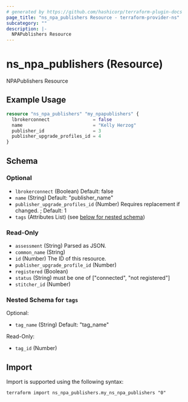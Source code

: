 ```yaml
---
# generated by https://github.com/hashicorp/terraform-plugin-docs
page_title: "ns_npa_publishers Resource - terraform-provider-ns"
subcategory: ""
description: |-
  NPAPublishers Resource
---
```


# ns_npa_publishers (Resource)

NPAPublishers Resource

## Example Usage

```terraform
resource "ns_npa_publishers" "my_npapublishers" {
  lbrokerconnect                = false
  name                          = "Kelly Herzog"
  publisher_id                  = 3
  publisher_upgrade_profiles_id = 4
}
```

<!-- schema generated by tfplugindocs -->
## Schema

### Optional

- `lbrokerconnect` (Boolean) Default: false
- `name` (String) Default: "publisher_name"
- `publisher_upgrade_profiles_id` (Number) Requires replacement if changed. ; Default: 1
- `tags` (Attributes List) (see [below for nested schema](#nestedatt--tags))

### Read-Only

- `assessment` (String) Parsed as JSON.
- `common_name` (String)
- `id` (Number) The ID of this resource.
- `publisher_upgrade_profile_id` (Number)
- `registered` (Boolean)
- `status` (String) must be one of ["connected", "not registered"]
- `stitcher_id` (Number)

<a id="nestedatt--tags"></a>
### Nested Schema for `tags`

Optional:

- `tag_name` (String) Default: "tag_name"

Read-Only:

- `tag_id` (Number)

## Import

Import is supported using the following syntax:

```shell
terraform import ns_npa_publishers.my_ns_npa_publishers "0"
```
